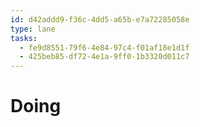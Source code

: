```yaml
---
id: d42addd9-f36c-4dd5-a65b-e7a72285058e
type: lane
tasks:
  - fe9d8551-79f6-4e84-97c4-f01af18e1d1f
  - 425beb85-df72-4e1a-9ff0-1b3320d011c7
---
```


# Doing
